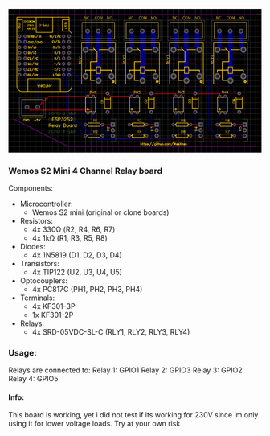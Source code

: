 ![img.png](img.png)

### Wemos S2 Mini 4 Channel Relay board
Components:
- Microcontroller:
  - Wemos S2 mini (original or clone boards)
- Resistors:
  - 4x 330Ω (R2, R4, R6, R7)
  - 4x 1kΩ (R1, R3, R5, R8)
- Diodes:
  - 4x 1N5819 (D1, D2, D3, D4)
- Transistors:
  - 4x TIP122 (U2, U3, U4, U5)
- Optocouplers:
  - 4x PC817C (PH1, PH2, PH3, PH4)
- Terminals:
  - 4x KF301-3P
  - 1x KF301-2P
- Relays:
  - 4x SRD-05VDC-SL-C (RLY1, RLY2, RLY3, RLY4)



### Usage:
Relays are connected to:
Relay 1: GPIO1
Relay 2: GPIO3
Relay 3: GPIO2
Relay 4: GPIO5

#### Info:
This board is working, yet i did not test if its working for 230V since im only using it for lower voltage loads.
Try at your own risk